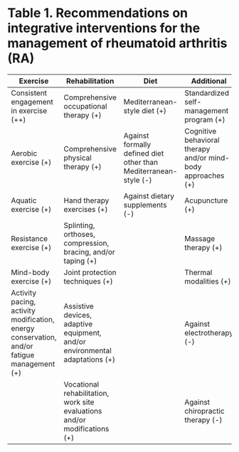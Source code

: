# Table 1. Recommendations on integrative interventions for the management of rheumatoid arthritis (RA)

|Exercise|Rehabilitation|Diet|Additional|
|---|---|---|---|
|Consistent engagement in exercise (++)|Comprehensive occupational therapy (+)|Mediterranean-style diet (+)|Standardized self-management program (+)|
|Aerobic exercise (+)|Comprehensive physical therapy (+)|Against formally defined diet other than Mediterranean-style (-)|Cognitive behavioral therapy and/or mind-body approaches (+)|
|Aquatic exercise (+)|Hand therapy exercises (+)|Against dietary supplements (-)|Acupuncture (+)|
|Resistance exercise (+)|Splinting, orthoses, compression, bracing, and/or taping (+)| |Massage therapy (+)|
|Mind-body exercise (+)|Joint protection techniques (+)| |Thermal modalities (+)|
|Activity pacing, activity modification, energy conservation, and/or fatigue management (+)|Assistive devices, adaptive equipment, and/or environmental adaptations (+)| |Against electrotherapy (-)|
| |Vocational rehabilitation, work site evaluations and/or modifications (+)| |Against chiropractic therapy (-)|
